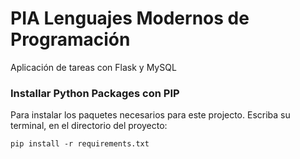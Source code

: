 # PIA Lenguajes Modernos de Programación

Aplicación de tareas con Flask y MySQL

### Installar Python Packages con PIP

Para instalar los paquetes necesarios para este projecto.
Escriba su terminal, en el directorio del proyecto:
```
pip install -r requirements.txt
```

